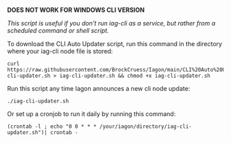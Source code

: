 **DOES NOT WORK FOR WINDOWS CLI VERSION**

*This script is useful if you don't run iag-cli as a service, but rather from a scheduled command or shell script.*

To download the CLI Auto Updater script, run this command in the directory where your iag-cli node file is stored:

```
curl https://raw.githubusercontent.com/BrockCruess/Iagon/main/CLI%20Auto%20Updater/iag-cli-updater.sh > iag-cli-updater.sh && chmod +x iag-cli-updater.sh
```

Run this script any time Iagon announces a new cli node update:

```
./iag-cli-updater.sh
```

Or set up a cronjob to run it daily by running this command:

```
(crontab -l ; echo "0 0 * * * /your/iagon/directory/iag-cli-updater.sh")| crontab -
```
